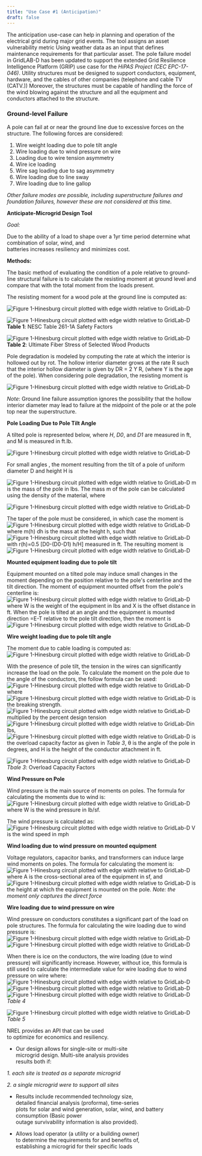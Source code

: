 ```yaml
---
title: "Use Case #1 (Anticipation)"
draft: false
---
```


 The anticipation use-case can help in planning and operation of the electrical grid during major grid events. The tool assigns an asset vulnerability metric Using weather data as an input that defines maintenance requirements for that particular asset. The pole failure model in GridLAB-D has been updated to support the extended Grid Resilience Intelligence Platform (GRIP) use case for the *HiPAS Project (CEC EPC-17-046)*. Utility structures must be designed to support conductors, equipment, hardware, and the cables of other companies (telephone and cable TV (CATV.)) Moreover, the structures must be capable of handling the force of the wind blowing against the structure and all the equipment and conductors attached to the  structure.  


### Ground-level Failure

A pole can fail at or near the ground line due to excessive forces on the structure. The following forces are considered:

1. Wire weight loading due to pole tilt angle
2. Wire loading due to wind pressure on wire
3. Loading due to wire tension asymmetry
4. Wire ice loading
5. Wire sag loading due to sag asymmetry
6. Wire loading due to line sway
7. Wire loading due to line gallop

*Other failure modes are possible, including superstructure failures and foundation failures, however these are not considered at this time.*




**Anticipate-Microgrid Design Tool**

 *Goal:*

 Due to  the ability of a load to shape over a 1yr time period
determine what combination of solar, wind, and  
batteries increases resiliency and minimizes cost.

 **Methods:**

 The basic method of evaluating the condition of a pole relative to ground-line structural failure is to calculate the resisting moment at ground level and compare that with the total moment from the loads present.  

The resisting moment for a wood pole at the ground line is computed as:

![Figure 1-Hinesburg circuit plotted with edge width relative to GridLab-D](/ANT_USECASE.png)

![Figure 1-Hinesburg circuit plotted with edge width relative to GridLab-D](/ANT_USECASE_TABLE_1.png)
**Table 1**: NESC Table 261-1A Safety Factors


![Figure 1-Hinesburg circuit plotted with edge width relative to GridLab-D](/ANT_USECASE_TABLE_2.png)
**Table 2**: Ultimate Fiber Stress of Selected Wood Products


Pole degradation is modeled by computing the rate at which the interior is hollowed out by rot. The hollow interior diameter grows at the rate R such that the interior hollow diameter is given by DR = 2 Y R, (where Y is the age of the pole). When considering pole degradation, the resisting moment is  

![Figure 1-Hinesburg circuit plotted with edge width relative to GridLab-D](/ANT_USECASE_EQUATION.png)

*Note*: Ground line failure assumption ignores the possibility that the hollow interior diameter may lead to failure at the midpoint of the pole or at the pole top near the superstructure.


**Pole Loading Due to Pole Tilt Angle**

A tilted pole is represented below, where *H*, *D0*, and *D1* are measured in ft, and M is measured in ft.lb.

![Figure 1-Hinesburg circuit plotted with edge width relative to GridLab-D](/ANT_USECASE_POLE_LOADING.png)

For small angles , the moment resulting from the tilt of a pole of uniform diameter D and height H is

![Figure 1-Hinesburg circuit plotted with edge width relative to GridLab-D](/ANT_USECASE_EQUATION_2.png)
m is the mass of the pole in lbs. The mass m of the pole can be calculated using the density of the material, where

![Figure 1-Hinesburg circuit plotted with edge width relative to GridLab-D](/ANT_USECASE_EQUATION_3.png)

The taper of the pole must be considered, in which case the moment is
![Figure 1-Hinesburg circuit plotted with edge width relative to GridLab-D](/ANT_USECASE_EQUATION_4.png)
where m(h) dh is the mass at the height h, such that
![Figure 1-Hinesburg circuit plotted with edge width relative to GridLab-D](/ANT_USECASE_EQUATION_5.png)
with r(h)=0.5 [D0-(D0-D1) h/H] measured in ft. The resulting moment is
![Figure 1-Hinesburg circuit plotted with edge width relative to GridLab-D](/ANT_USECASE_EQUATION_6.png)

**Mounted equipment loading due to pole tilt**

Equipment mounted on a tilted pole may induce small changes in the moment depending on the position relative to the pole's centerline and the tilt direction.  The moment of equipment mounted offset from the pole's centerline is:
![Figure 1-Hinesburg circuit plotted with edge width relative to GridLab-D](/ANT_USECASE_EQUATION_7.png)
where W is the weight of the equipment in lbs and X is the offset distance in ft.  When the pole is tilted at an angle  and the equipment is mounted direction =E-T relative to the pole tilt direction, then the moment is
![Figure 1-Hinesburg circuit plotted with edge width relative to GridLab-D](/ANT_USECASE_EQUATION_8.png)

**Wire weight loading due to pole tilt angle**

The moment due to cable loading is computed as:
![Figure 1-Hinesburg circuit plotted with edge width relative to GridLab-D](/ANT_WIRE_EQUATION_EXPLANATION.png)

With the presence of pole tilt, the tension in the wires can significantly increase the load on the pole. To calculate the moment on the pole due to the angle of the conductors, the follow formula can be used:
![Figure 1-Hinesburg circuit plotted with edge width relative to GridLab-D](/ANT_WIRE_EQUATION_2.png)
where ![Figure 1-Hinesburg circuit plotted with edge width relative to GridLab-D](/ANT_WIRE_EQUATION_3.png)
is the breaking strength.
 ![Figure 1-Hinesburg circuit plotted with edge width relative to GridLab-D](/ANT_SUBSCRIPT.png) multiplied by the percent design tension ![Figure 1-Hinesburg circuit plotted with edge width relative to GridLab-D](/ANT_SUBSCRIPT_1.png)in lbs, ![Figure 1-Hinesburg circuit plotted with edge width relative to GridLab-D](/ANT_SUBSCRIPT_2.png) is the overload capacity factor as given in *Table 3*, θ is the angle of the pole in degrees, and H is the height of the conductor attachment in ft.

 ![Figure 1-Hinesburg circuit plotted with edge width relative to GridLab-D](/ANT_WIRE_PRESSURE_TABLE_3.png)
 *Tbale 3*: Overload Capacity Factors



 **Wind Pressure on Pole**

 Wind pressure is the main source of moments on poles. The formula for calculating the moments due to wind is:
 ![Figure 1-Hinesburg circuit plotted with edge width relative to GridLab-D](/ANT_WIND_PRESSURE_EQUATION.png)
 where W is the wind pressure in lb/sf.

 The wind pressure is calculated as:
 ![Figure 1-Hinesburg circuit plotted with edge width relative to GridLab-D](/ANT_WIND_PRESSURE_EQUATION_1.png)
 V is the wind speed in mph

 **Wind loading due to wind pressure on mounted equipment**

 Voltage regulators, capacitor banks, and transformers can induce large wind moments on poles.  The formula for calculating the moment is:
 ![Figure 1-Hinesburg circuit plotted with edge width relative to GridLab-D](/WIND_PRESSURE_EQUIPMENT.png)
 where A is the cross-sectional area of the equipment in sf, and ![Figure 1-Hinesburg circuit plotted with edge width relative to GridLab-D](/VARIABLE_SUBSCRIPT.png) is the height at which the equipment is mounted on the pole.
 *Note: the moment only captures the direct force*

 **Wire loading due to wind pressure on wire**

 Wind pressure on conductors constitutes a significant part of the load on pole structures. The formula for calculating the wire loading due to wind pressure is:
 ![Figure 1-Hinesburg circuit plotted with edge width relative to GridLab-D](/POLE_STRUCTURE_EQUATION.png)
 ![Figure 1-Hinesburg circuit plotted with edge width relative to GridLab-D](/POLE_STRUCTURE_EXPLANATION.png)

When there is ice on the conductors, the wire loading (due to wind pressure) will significantly increase. However, without ice, this formula is still used to calculate the intermediate value for wire loading due to wind pressure on wire where:
![Figure 1-Hinesburg circuit plotted with edge width relative to GridLab-D](/POLE_STRUCTURE_EQUATION_2.png)
![Figure 1-Hinesburg circuit plotted with edge width relative to GridLab-D](/POLE_STRUCTURE_EQUATION_3.png)
![Figure 1-Hinesburg circuit plotted with edge width relative to GridLab-D](/POLE_STRUCTURE_TABLE_4.png)
*Table 4*

![Figure 1-Hinesburg circuit plotted with edge width relative to GridLab-D](/POLE_STRUCTURE_TABLE_5.png)
*Table 5*

































  NREL provides an API that can be used  
to optimize for economics and resiliency.

- Our design allows for single-site or multi-site  
microgrid design. Multi-site analysis provides  
results both if:

 *1. each site is treated as a separate microgrid*

*2. a single microgrid were to support all sites*

- Results include recommended technology size,  
detailed financial analysis (proforma), time-series  
plots for solar and wind generation, solar, wind,
and battery consumption (Basic power  
outage survivability information is also provided).

- Allows load operator (a utility or a building owner)  
to determine the requirements for and benefits of,  
establishing a microgrid for their specific loads
